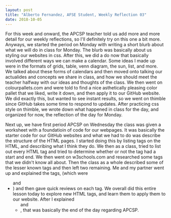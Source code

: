 ```yaml
---
layout: post
title: "Alberto Fernandez, AFSE Student, Weekly Reflection 03"
date: 2018-10-05
---
```


For this week and onward, the APCSP teacher told us add more and more detail for our weekly reflections, so I'll definitely try on this 
one a bit more. Anyways, we started the period on Monday with writing a short blurb about what we will do in class for Monday. The blurb 
was basically about us styling our websites in css. After this, we did a do now that basically involved different ways we can make a 
calendar. Some ideas I made up were in the formats of grids, table, venn diagram, the sun, list, and more. We talked about these forms 
of calendars and then moved onto talking our actualides and concepts we share in class, and how we should meet the teacher halfway 
with our ideas and thoughts of the class. We then went on colourpallets.com and were told to find a nice asthetically 
pleasing color pallet that we liked, write it down, and then apply it to our GitHub website. We did exactly this, but wanted to see
instant results, so we went on thimble since GitHub takes some time to respond to updates. After practicing css style on thimble, we 
wrote down what happened in class for the day, and organized for now, the reflection of the day for Monday.

Next up, we have first period APCSP on Wednesday the class was given a worksheet with a foundatioin of code for our webpages. It was
basically the starter code for our GitHub websites and what we had to do was describe the structure of the HTML pages. I started doing this by listing tags on the HTML, and describing what I think they do. We then as a class, tried to list out every HTML tag and tried to determine whether or not the tag had a start and end. We then went on w3schools.com and researched some tags that we didn't know all about. Then the class as a whole described some of the lesser known tags and then left two remaining. Me and my partner went up and explained the tags, (which were <ul> and <li>) and then gave quick reviews on each tag. We overall did this entire lesson today to explore new HTML tags, and learn them to apply them to our  website. After I explained <ul> and <li>, that was basically the end of the day regarding APCSP.
